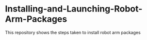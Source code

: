 # Installing-and-Launching-Robot-Arm-Packages
This repository shows the steps taken to install robot arm packages
